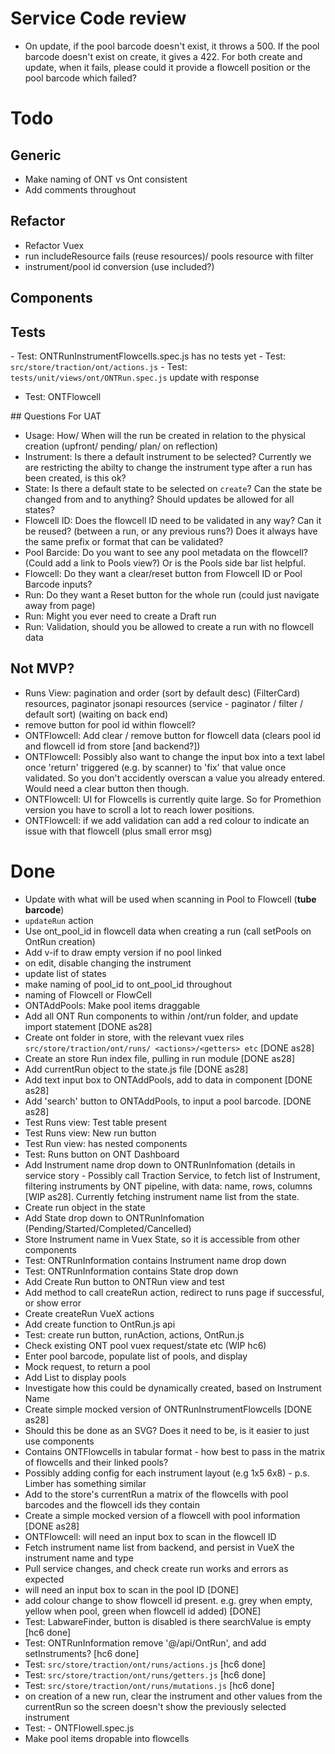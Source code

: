 # Service Code review

- On update, if the pool barcode doesn't exist, it throws a 500. If the pool barcode doesn't exist on create, it gives a 422. For both create and update, when it fails, please could it provide a flowcell position or the pool barcode which failed?

# Todo

## Generic

- Make naming of ONT vs Ont consistent
- Add comments throughout

## Refactor

- Refactor Vuex
- run includeResource fails (reuse resources)/ pools resource with filter
- instrument/pool id conversion (use included?)

## Components

## Tests

- Test: ONTRunInstrumentFlowcells.spec.js has no tests yet
- Test: `src/store/traction/ont/actions.js`
- Test: `tests/unit/views/ont/ONTRun.spec.js` update with response

- Test: ONTFlowcell

## Questions For UAT

- Usage: How/ When will the run be created in relation to the physical creation (upfront/ pending/ plan/ on reflection)
- Instrument: Is there a default instrument to be selected? Currently we are restricting the abilty to change the instrument type after a run has been created, is this ok?
- State: Is there a default state to be selected on `create`? Can the state be changed from and to anything? Should updates be allowed for all states?
- Flowcell ID: Does the flowcell ID need to be validated in any way? Can it be reused? (between a run, or any previous runs?) Does it always have the same prefix or format that can be validated?
- Pool Barcide: Do you want to see any pool metadata on the flowcell? (Could add a link to Pools view?) Or is the Pools side bar list helpful.
- Flowcell: Do they want a clear/reset button from Flowcell ID or Pool Barcode inputs?
- Run: Do they want a Reset button for the whole run (could just navigate away from page)
- Run: Might you ever need to create a Draft run
- Run: Validation, should you be allowed to create a run with no flowcell data

## Not MVP?

- Runs View: pagination and order (sort by default desc) (FilterCard) resources, paginator jsonapi resources (service - paginator / filter / default sort) (waiting on back end)
- remove button for pool id within flowcell?
- ONTFlowcell: Add clear / remove button for flowcell data (clears pool id and flowcell id from store [and backend?])
- ONTFlowcell: Possibly also want to change the input box into a text label once 'return' triggered (e.g. by scanner) to 'fix' that value once validated. So you don't accidently overscan a value you already entered. Would need a clear button then though.
- ONTFlowcell: UI for Flowcells is currently quite large. So for Promethion version you have to scroll a lot to reach lower positions.
- ONTFlowcell: if we add validation can add a red colour to indicate an issue with that flowcell (plus small error msg)

# Done

- Update with what will be used when scanning in Pool to Flowcell (**tube barcode**)
- `updateRun` action
- Use ont_pool_id in flowcell data when creating a run (call setPools on OntRun creation)
- Add v-if to draw empty version if no pool linked
- on edit, disable changing the instrument
- update list of states
- make naming of pool_id to ont_pool_id throughout
- naming of Flowcell or FlowCell
- ONTAddPools: Make pool items draggable
- Add all ONT Run components to within /ont/run folder, and update import statement [DONE as28]
- Create ont folder in store, with the relevant vuex riles `src/store/traction/ont/runs/ <actions>/<getters> etc` [DONE as28]
- Create an store Run index file, pulling in run module [DONE as28]
- Add currentRun object to the state.js file [DONE as28]
- Add text input box to ONTAddPools, add to data in component [DONE as28]
- Add 'search' button to ONTAddPools, to input a pool barcode. [DONE as28]
- Test Runs view: Test table present
- Test Runs view: New run button
- Test Run view: has nested components
- Test: Runs button on ONT Dashboard
- Add Instrument name drop down to ONTRunInfomation (details in service story - Possibly call Traction Service, to fetch list of Instrument, filtering instruments by ONT pipeline, with data: name, rows, columns [WIP as28]. Currently fetching instrument name list from the state.
- Create run object in the state
- Add State drop down to ONTRunInfomation (Pending/Started/Completed/Cancelled)
- Store Instrument name in Vuex State, so it is accessible from other components
- Test: ONTRunInformation contains Instrument name drop down
- Test: ONTRunInformation contains State drop down
- Add Create Run button to ONTRun view and test
- Add method to call createRun action, redirect to runs page if successful, or show error
- Create createRun VueX actions
- Add create function to OntRun.js api
- Test: create run button, runAction, actions, OntRun.js
- Check existing ONT pool vuex request/state etc (WIP hc6)
- Enter pool barcode, populate list of pools, and display
- Mock request, to return a pool
- Add List to display pools
- Investigate how this could be dynamically created, based on Instrument Name
- Create simple mocked version of ONTRunInstrumentFlowcells [DONE as28]
- Should this be done as an SVG? Does it need to be, is it easier to just use components
- Contains ONTFlowcells in tabular format - how best to pass in the matrix of flowcells and their linked pools?
- Possibly adding config for each instrument layout (e.g 1x5 6x8) - p.s. Limber has something similar
- Add to the store's currentRun a matrix of the flowcells with pool barcodes and the flowcell ids they contain
- Create a simple mocked version of a flowcell with pool information [DONE as28]
- ONTFlowcell: will need an input box to scan in the flowcell ID
- Fetch instrument name list from backend, and persist in VueX the instrument name and type
- Pull service changes, and check create run works and errors as expected
- will need an input box to scan in the pool ID [DONE]
- add colour change to show flowcell id present. e.g. grey when empty, yellow when pool, green when flowcell id added) [DONE]
- Test: LabwareFinder, button is disabled is there searchValue is empty [hc6 done]
- Test: ONTRunInformation remove '@/api/OntRun', and add setInstruments? [hc6 done]
- Test: `src/store/traction/ont/runs/actions.js` [hc6 done]
- Test: `src/store/traction/ont/runs/getters.js` [hc6 done]
- Test: `src/store/traction/ont/runs/mutations.js` [hc6 done]
- on creation of a new run, clear the instrument and other values from the currentRun so the screen doesn't show the previously selected instrument
- Test: - ONTFlowell.spec.js
- Make pool items dropable into flowcells

